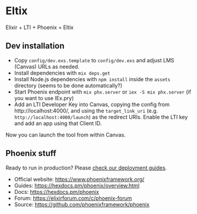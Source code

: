 # Eltix

Elixir + LTI + Phoenix = Eltix

## Dev installation

  * Copy `config/dev.exs.template` to `config/dev.exs` and adjust LMS (Canvas)
    URLs as needed.
  * Install dependencies with `mix deps.get`
  * Install Node.js dependencies with `npm install` inside the `assets`
    directory (seems to be done automatically?)
  * Start Phoenix endpoint with `mix phx.server` or `iex -S mix phx.server` (if
    you want to use IEx.pry)
  * Add an LTI Developer Key into Canvas, copying the config from
    http://localhost:4000/, and using the `target_link_uri` (e.g.
    `http://localhost:4000/launch`) as the redirect URIs. Enable the LTI key
    and add an app using that Client ID.

Now you can launch the tool from within Canvas.

## Phoenix stuff

Ready to run in production? Please [check our deployment guides](https://hexdocs.pm/phoenix/deployment.html).

  * Official website: https://www.phoenixframework.org/
  * Guides: https://hexdocs.pm/phoenix/overview.html
  * Docs: https://hexdocs.pm/phoenix
  * Forum: https://elixirforum.com/c/phoenix-forum
  * Source: https://github.com/phoenixframework/phoenix
